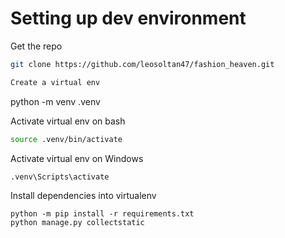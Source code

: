 # Setting up dev environment

Get the repo
```bash
git clone https://github.com/leosoltan47/fashion_heaven.git

Create a virtual env
```
python -m venv .venv

Activate virtual env on bash
```bash
source .venv/bin/activate
```
Activate virtual env on Windows
```cmd
.venv\Scripts\activate
```
Install dependencies into virtualenv
```
python -m pip install -r requirements.txt
python manage.py collectstatic
```
